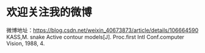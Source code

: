 # 欢迎关注我的微博 

微博地址：https://blog.csdn.net/weixin_40673873/article/details/106664590
KASS,M. snake Active contour models[J]. Proc.first Intl Conf.computer Vision, 1988, 4.